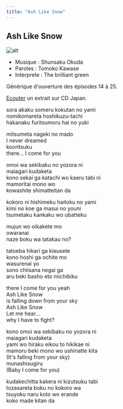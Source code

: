 ```yaml
---
title: "Ash Like Snow"
---
```


Ash Like Snow
-------------


![alt](/images/stories/saga/gundam00/ost/asklikesnow.jpg)
* Musique : Shunsaku Okuda
* Paroles : Tomoko Kawase
* Interprete : The brilliant green


Générique d'ouverture des épisodes 14 à 25.


[Ecouter](http://www.neowing.co.jp/track_for_cdj.html?KEY=DFCL-1440) un extrait sur CD Japan.


sora akaku someru kokutan no yami  
nomikomareta hoshikuzu-tachi  
hakanaku furitsumoru hai no yuki  
  
mitsumeta nageki no mado  
I never dreamed  
kooritsuku  
there... I come for you


omoi wa sekibaku no yozora ni  
maiagari kudaketa  
kono sekai ga katachi wo kaeru tabi ni  
mamoritai mono wo  
kowashite shimatteitan da  
  
kokoro ni hishimeku haitoku no yami  
kimi no koe ga masui no youni  
tsumetaku kankaku wo ubatteku  
  
mujun wo oikakete mo  
owaranai  
naze boku wa tatakau no?  
  
tatoeba hikari ga kieusete  
kono hoshi ga ochite mo  
wasurenai yo  
sono chiisana negai ga  
aru beki basho eto michibiku  
  
there I come for you yeah  
Ash Like Snow  
is falling down from your sky  
Ash Like Snow  
Let me hear...  
why I have to fight?  
  
kono omoi wa sekibaku no yozora ni  
maiagari kudaketa  
yami wo hiraku eikou to hikikae ni  
mamoru beki mono wo ushinatte kita  
(It's falling from your sky)  
munashisugiru  
(Baby I come for you)  
  
kudakechitta kakera ni kizutsuku tabi  
tozasareta boku no kokoro wa  
tsuyoku naru koto wo erande  
koko made kitan da

